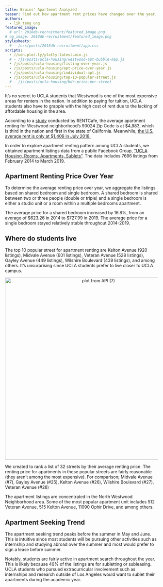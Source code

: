 ```yaml
---
title: Bruins' Apartment Analyzed
teaser: Find out how apartment rent prices have changed over the year, where are bruins living, and talks of affordable housing.
authors:
  - lik_teng_ung
featured_image:
  # url: 2018db-recruitment/featured_image.png
# og_image: 2018db-recruitment/featured_image.png
stylesheets:
  # - /css/posts/2018db-recruitment/app.css
scripts:
  - //cdn.plot.ly/plotly-latest.min.js
  # - /js/posts/ucla-housing/westwood-apt-bubble-map.js
  - /js/posts/ucla-housing/listing-over-year.js
  - /js/posts/ucla-housing/apt-price-over-year.js
  - /js/posts/ucla-housing/individual-apt.js
  - /js/posts/ucla-housing/top-10-popular-street.js
  # - /js/posts/ucla-housing/bdr-price-per-street
---
```


It’s no secret to UCLA students that Westwood is one of the most expensive areas for renters in the nation. In addition to paying for tuition, UCLA students also have to grapple with the high cost of rent due to the lacking of affordable housing in the area.

According to a <a href="https://www.rentcafe.com/blog/apartment-search-2/expensive-zip-code-2018/">study</a> conducted by RENTCafe, the average apartment renting for Westwood neighborhood’s 90024 Zip Code is at $4,883, which is third in the nation and first in the state of California. Meanwhile, <a href="https://www.rentcafe.com/blog/rental-market/apartment-rent-report/rentcafe-apartment-market-report-july-2018/">the U.S. average rent is only at $1,409 in July 2018. </a>

In order to explore apartment renting pattern among UCLA students, we obtained apartment listings data from a public Facebook Group, <a href="https://www.facebook.com/groups/415336998925847/">“UCLA Housing, Rooms, Apartments, Sublets”</a>. The data includes 7696 listings from February 2014 to March 2019.

<h2>Apartment Renting Price Over Year</h2>
<div id="apt-price-over-year" align="center"></div>

To determine the average renting price over year, we aggregate the listings based on shared bedroom and single bedroom. A shared bedroom is shared between two or three people (double or triple) and a single bedroom is either a studio unit or a room within a multiple bedrooms apartment. 

The average price for a shared bedroom increased by 16.8%, from an average of $623.26 in 2014 to $727.99 in 2019. The average price for a single bedroom stayed relatively stable throughout 2014-2019. 

<h2>Where do students live</h2>
<div id="top-10-popular-street" align="center"></div>

The top 10 popular street for apartment renting are Kelton Avenue (920 listings), Midvale Avenue (601 listings), Veteran Avenue (528 listings), Gayley Avenue (449 listings), Wilshire Boulevard (439 listings), and among others. It’s unsurprising since UCLA students prefer to live closer to UCLA campus.

<div>
    <a href="https://plot.ly/~unglikteng/50/?share_key=HPEqksdNovQoeMd281GCUV" target="_blank" title="plot from API (7)" style="display: block; text-align: center;"><img src="https://plot.ly/~unglikteng/50.png?share_key=HPEqksdNovQoeMd281GCUV" alt="plot from API (7)" style="max-width: 100%;width: 600px;"  width="600" onerror="this.onerror=null;this.src='https://plot.ly/404.png';" /></a>
    <script data-plotly="unglikteng:50" sharekey-plotly="HPEqksdNovQoeMd281GCUV" src="https://plot.ly/embed.js" async></script>
</div>

We created to rank a list of 32 streets by their average renting price. The renting price for apartments in these popular streets are fairly reasonable (they aren’t among the most expensive). For comparison; Midvale Avenue (#7), Gayley Avenue (#25), Kelton Avenue (#26), Wilshire Boulevard (#27), Veteran Avenue (#28)

<div id="individual-apt" align="center"></div>

The apartment listings are concentrated in the North Westwood Neighborhood area. Some of the most popular apartment unit includes 512 Veteran Avenue, 515 Kelton Avenue, 
11090 Ophir Drive, and among others. 

<h2>Apartment Seeking Trend</h2>
<div id="listing-over-year" align="center"></div>

The apartment seeking trend peaks before the summer in May and June. This is intuitive since most students will be pursuing other activities such as internship and studying abroad over the summer and most would prefer to sign a lease before summer.

Notably, students are fairly active in apartment search throughout the year. This is likely because 46% of the listings are for subletting or subleasing. UCLA students who pursued extracurricular involvement such as internships and research outside of Los Angeles would want to sublet their apartments during the academic year.


